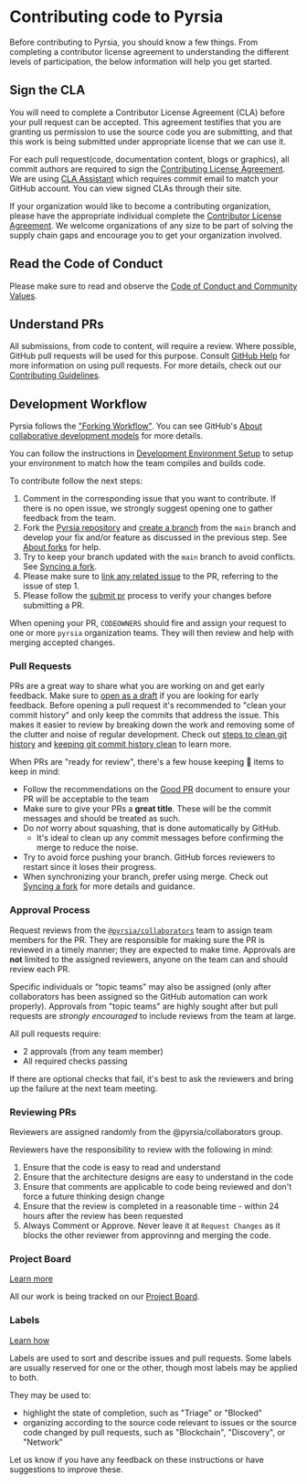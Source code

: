 # Contributing code to Pyrsia

Before contributing to Pyrsia, you should know a few things. From completing a contributor license agreement to understanding the different levels of participation, the below information will help you get started.

## Sign the CLA

You will need to complete a Contributor License Agreement (CLA) before your pull request can be accepted. This agreement testifies that you are granting us permission to use the source code you are submitting, and that this work is being submitted under appropriate license that we can use it.

For each pull request(code, documentation content, blogs or graphics), all commit authors are required to sign the [Contributing License Agreement](https://jfrog.com/cla/). We are using [CLA Assistant](https://cla-assistant.io/pyrsia/pyrsia.github.io) which requires commit email to match your GitHub account. You can view signed CLAs through their site.

If your organization would like to become a contributing organization, please have the appropriate individual complete the [Contributor License Agreement](https://cla-assistant.io/pyrsia/pyrsia.github.io). We welcome organizations of any size to be part of solving the supply chain gaps and encourage you to get your organization involved.

## Read the Code of Conduct

Please make sure to read and observe the [Code of Conduct and Community Values](../code-of-conduct.md).

## Understand PRs

All submissions, from code to content, will require a review. Where possible, GitHub pull requests will be used for this purpose. Consult [GitHub Help](https://help.github.com/articles/about-pull-requests/) for more information on using pull requests. For more details, check out our [Contributing Guidelines](./get_involved/contributing/).

## Development Workflow

Pyrsia follows the ["Forking Workflow"](https://blog.devgenius.io/git-forking-workflow-bbba0226d39c). You can see GitHub's
[About collaborative development models](https://docs.github.com/en/pull-requests/collaborating-with-pull-requests/getting-started/about-collaborative-development-models#fork-and-pull-model) for more details.

You can follow the instructions in [Development Environment Setup](local_dev_setup.md) to setup your environment to match how the team compiles and builds code.

To contribute follow the next steps:

1. Comment in the corresponding issue that you want to contribute. If there is no open issue, we strongly suggest
   opening one to gather feedback from the team.
2. Fork the [Pyrsia repository](https://github.com/pyrsia/pyrsia/fork) and [create a branch](https://docs.github.com/en/pull-requests/collaborating-with-pull-requests/proposing-changes-to-your-work-with-pull-requests/creating-and-deleting-branches-within-your-repository#creating-a-branch)
   from the `main` branch and develop your fix and/or feature as discussed in the previous step. See
   [About forks](https://docs.github.com/en/pull-requests/collaborating-with-pull-requests/working-with-forks/about-forks) for help.
3. Try to keep your branch updated with the `main` branch to avoid conflicts. See
   [Syncing a fork](https://docs.github.com/en/pull-requests/collaborating-with-pull-requests/working-with-forks/syncing-a-fork).
4. Please make sure to [link any related issue](https://docs.github.com/en/issues/tracking-your-work-with-issues/linking-a-pull-request-to-an-issue)
   to the PR, referring to the issue of step 1.
5. Please follow the [submit pr](./submit_pr.md) process to verify your changes before submitting a PR.

When opening your PR, `CODEOWNERS` should fire and assign your request to one or more `pyrsia` organization teams.
They will then review and help with merging accepted changes.

### Pull Requests

PRs are a great way to share what you are working on and get early feedback. Make sure to [open as a draft](https://docs.github.com/en/pull-requests/collaborating-with-pull-requests/proposing-changes-to-your-work-with-pull-requests/about-pull-requests#draft-pull-requests) if you are looking for early feedback.
Before opening a pull request it's recommended to "clean your commit history" and only keep the commits that address the issue. This makes it easier to review by breaking down the work and removing some of the clutter and noise of regular development. Check out [steps to clean git history](https://medium.com/@catalinaturlea/clean-git-history-a-step-by-step-guide-eefc0ad8696d) and [keeping git commit history clean](https://about.gitlab.com/blog/2018/06/07/keeping-git-commit-history-clean/) to learn more.

When PRs are "ready for review", there's a few house keeping 🧹 items to keep in mind:

- Follow the recommendations on the [Good PR](good_pr.md) document to ensure your PR will be acceptable to the team
- Make sure to give your PRs a **great title**. These will be the commit messages and should be treated as such.
- Do _not_ worry about squashing, that is done automatically by GitHub.
  - It's ideal to clean up any commit messages before confirming the merge to reduce the noise.
- Try to avoid force pushing your branch. GitHub forces reviewers to restart since it loses their progress.
- When synchronizing your branch, prefer using merge. Check out [Syncing a fork](https://docs.github.com/en/pull-requests/collaborating-with-pull-requests/working-with-forks/syncing-a-fork) for more details and guidance.

### Approval Process

Request reviews from the [`@pyrsia/collaborators`](https://github.com/orgs/pyrsia/teams/collaborators) team to assign team members for the PR.
They are responsible for making sure the PR is reviewed in a timely manner; they are expected to make time. Approvals are **not** limited to the assigned reviewers, anyone on the team can and should review each PR.

Specific individuals or "topic teams" may also be assigned (only after collaborators has been assigned so the GitHub automation can work properly). Approvals from "topic teams" are highly sought after but pull requests are _strongly encouraged_ to include reviews from the team at large.

All pull requests require:

- 2 approvals (from any team member)
- All required checks passing

If there are optional checks that fail, it's best to ask the reviewers and bring up the failure at the next team meeting.

### Reviewing PRs

Reviewers are assigned randomly from the @pyrsia/collaborators group.

Reviewers have the responsibility to review with the following in mind:

1. Ensure that the code is easy to read and understand
2. Ensure that the architecture designs are easy to understand in the code
3. Ensure that comments are applicable to code being reviewed and don't force a future thinking design change
4. Ensure that the review is completed in a reasonable time - within 24 hours after the review has been requested
5. Always Comment or Approve. Never leave it at `Request Changes` as it blocks the other reviewer from approvinng and merging the code.

### Project Board

[Learn more](https://docs.github.com/en/issues/organizing-your-work-with-project-boards/managing-project-boards/about-project-boards)

All our work is being tracked on our [Project Board](https://github.com/orgs/pyrsia/projects/3).

### Labels

[Learn how](https://docs.github.com/en/issues/using-labels-and-milestones-to-track-work/managing-labels#applying-a-label)

Labels are used to sort and describe issues and pull requests. Some labels are usually reserved for one or the other, though most labels may be applied to both.

They may be used to:

- highlight the state of completion, such as "Triage" or "Blocked"
- organizing according to the source code relevant to issues or the source code changed by pull requests, such as "Blockchain", "Discovery", or "Network"

Let us know if you have any feedback on these instructions or have suggestions to improve these.
